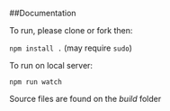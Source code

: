 ##Documentation

To run, please clone or fork then:  

`npm install .` (may require `sudo`)

To run on local server:

`npm run watch`


Source files are found on the *build* folder